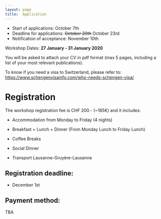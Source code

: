 ```yaml
---
layout: page
title:  Application
---
```


- Start of applications: October 7th
- Deadline for applications: <s>October 20th</s> October 23rd
- Notification of acceptance: November 10th

Workshop Dates: **27 January - 31 January 2020**


<!--**The application form is available at [this](https://docs.google.com/forms/d/e/1FAIpQLSdxfyNIgSYoNgIiq1lD2aleHOGknUsl2UeciGEFjAPzB1HQCg/viewform?usp=sf_link) link.**-->

You will be asked to attach your CV in pdf format (max 5 pages, including a list of your most relevant publications).

To know if you need a visa to Switzerland, please refer to:  <https://www.schengenvisainfo.com/who-needs-schengen-visa/>


# Registration

The workshop registration fee is CHF 200.- (~185€) and it includes:

- Accommodation from Monday to Friday (4 nights)

- Breakfast + Lunch + Dinner (From Monday Lunch to Friday Lunch)

- Coffee Breaks

- Social Dinner

- Transport Lausanne-Gruyère-Lausanne


## Registration deadline:
- December 1st


## Payment method:

TBA
<!--To pay the registration fee, please make a bank transfer of CHF 200.- **in swiss francs** with the mention "FirstName_LastName" to the following account:   

Address:  
Winter Workshop on Complex Systems Association  
Zürich  
Switzerland  

IBAN : CH02 0900 0000 1534 2239 1  

BIC : POFICHBEXXX  

Reference/Message: FirstName_LastName  

For international transfers, always provide the IBAN and the BIC.-->
